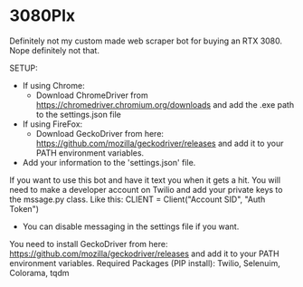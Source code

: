 # 3080Plx
Definitely not my custom made web scraper bot for buying an RTX 3080. Nope definitely not that. 

SETUP:
- If using Chrome:
  - Download ChromeDriver from https://chromedriver.chromium.org/downloads and add the .exe path to the settings.json file
- If using FireFox:
  - Download GeckoDriver from here: https://github.com/mozilla/geckodriver/releases  and add it to your PATH environment variables.
- Add your information to the 'settings.json' file.

If you want to use this bot and have it text you when it gets a hit. You will need to make a developer account on Twilio and add your private keys to the mssage.py class.
Like this:
CLIENT = Client("Account SID", "Auth Token")
- You can disable messaging in the settings file if you want.

You need to install GeckoDriver from here: https://github.com/mozilla/geckodriver/releases  and add it to your PATH environment variables.
Required Packages (PIP install): Twilio, Selenuim, Colorama, tqdm
